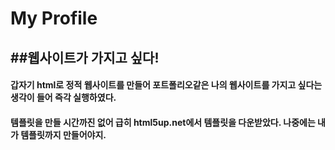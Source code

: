 My Profile
===========

##웹사이트가 가지고 싶다!
--------------------------

#### 갑자기 html로 정적 웹사이트를 만들어 포트폴리오같은 나의 웹사이트를 가지고 싶다는 생각이 들어 즉각 실행하였다.

#### 템플릿을 만들 시간까진 없어 급히 html5up.net에서 템플릿을 다운받았다. 나중에는 내가 템플릿까지 만들어야지.
